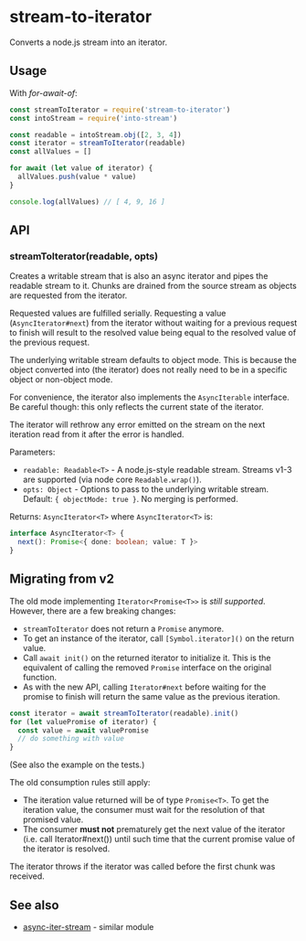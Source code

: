 # stream-to-iterator

Converts a node.js stream into an iterator.

## Usage

With _for-await-of_:

```javascript
const streamToIterator = require('stream-to-iterator')
const intoStream = require('into-stream')

const readable = intoStream.obj([2, 3, 4])
const iterator = streamToIterator(readable)
const allValues = []

for await (let value of iterator) {
  allValues.push(value * value)
}

console.log(allValues) // [ 4, 9, 16 ]
```

## API

### streamToIterator(readable, opts)

Creates a writable stream that is also an async iterator and pipes the readable stream to it. Chunks are drained from the source stream as objects are requested from the iterator.

Requested values are fulfilled serially. Requesting a value (`AsyncIterator#next`) from the iterator without waiting for a previous request to finish will result to the resolved value being equal to the resolved value of the previous request.

The underlying writable stream defaults to object mode. This is because the object converted into (the iterator) does not really need to be in a specific object or non-object mode.

For convenience, the iterator also implements the `AsyncIterable` interface. Be careful though: this only reflects the current state of the iterator.

The iterator will rethrow any error emitted on the stream on the next iteration read from it after the error is handled.

Parameters:
* `readable: Readable<T>` - A node.js-style readable stream. Streams v1-3 are supported (via node core `Readable.wrap()`).
* `opts: Object` - Options to pass to the underlying writable stream. Default: `{ objectMode: true }`. No merging is performed.

Returns: `AsyncIterator<T>` where `AsyncIterator<T>` is:

```typescript
interface AsyncIterator<T> {
  next(): Promise<{ done: boolean; value: T }>
}
```

## Migrating from v2

The old mode implementing `Iterator<Promise<T>>` is _still supported_. However, there are a few breaking changes:
* `streamToIterator` does not return a `Promise` anymore.
* To get an instance of the iterator, call `[Symbol.iterator]()` on the return value.
* Call `await init()` on the returned iterator to initialize it. This is the equivalent of calling the removed `Promise` interface on the original function.
* As with the new API, calling `Iterator#next` before waiting for the promise to finish will return the same value as the previous iteration.

```javascript
const iterator = await streamToIterator(readable).init()
for (let valuePromise of iterator) {
  const value = await valuePromise
  // do something with value
}
```

(See also the example on the tests.)

The old consumption rules still apply:

* The iteration value returned will be of type `Promise<T>`. To get the iteration value, the consumer must wait for the resolution of that promised value.
* The consumer **must not** prematurely get the next value of the iterator (i.e. call Iterator#next()) until such time that the current promise value of the iterator is resolved.

The iterator throws if the iterator was called before the first chunk was received.

## See also

* [async-iter-stream](https://github.com/calvinmetcalf/async-iter-stream) - similar module
